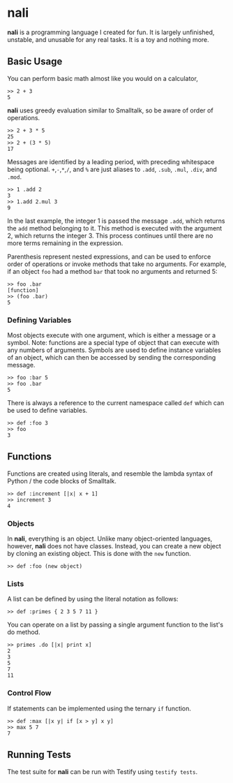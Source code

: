# nali

**nali** is a programming language I created for fun. It is largely unfinished,
unstable, and unusable for any real tasks. It is a toy and nothing more.

## Basic Usage

You can perform basic math almost like you would on a calculator,

```
>> 2 + 3
5
```

**nali** uses greedy evaluation similar to Smalltalk, so be aware of order of
operations.

```
>> 2 + 3 * 5
25
>> 2 + (3 * 5)
17
```

Messages are identified by a leading period, with preceding whitespace being
optional. `+`,`-`,`*`,`/`, and `%` are just aliases to `.add`, `.sub`, `.mul`,
`.div`, and `.mod`.

```
>> 1 .add 2
3
>> 1.add 2.mul 3
9
```

In the last example, the integer 1 is passed the message `.add`, which returns
the `add` method belonging to it. This method is executed with the argument 2,
which returns the integer 3. This process continues until there are no more
terms remaining in the expression.

Parenthesis represent nested expressions, and can be used to enforce order of
operations or invoke methods that take no arguments. For example, if an object
`foo` had a method `bar` that took no arguments and returned 5:

```
>> foo .bar
[function]
>> (foo .bar)
5
```

### Defining Variables

Most objects execute with one argument, which is either a message or a symbol.
Note: functions are a special type of object that can execute with any numbers
of arguments. Symbols are used to define instance variables of an object, which
can then be accessed by sending the corresponding message.

```
>> foo :bar 5
>> foo .bar
5
```

There is always a reference to the current namespace called `def` which can be
used to define variables.

```
>> def :foo 3
>> foo
3
```

## Functions

Functions are created using literals, and resemble the lambda syntax of Python /
the code blocks of Smalltalk.

```
>> def :increment [|x| x + 1]
>> increment 3
4
```

### Objects

In **nali**, everything is an object. Unlike many object-oriented languages,
however, **nali** does not have classes. Instead, you can create a new object by
cloning an existing object. This is done with the `new` function.

```
>> def :foo (new object)
```

### Lists

A list can be defined by using the literal notation as follows:

```
>> def :primes { 2 3 5 7 11 }
```

You can operate on a list by passing a single argument function to the list's
do method.

```
>> primes .do [|x| print x]
2
3
5
7
11
```

### Control Flow

If statements can be implemented using the ternary `if` function.

```
>> def :max [|x y| if [x > y] x y]
>> max 5 7
7
```

## Running Tests
The test suite for **nali** can be run with Testify using `testify tests`.
